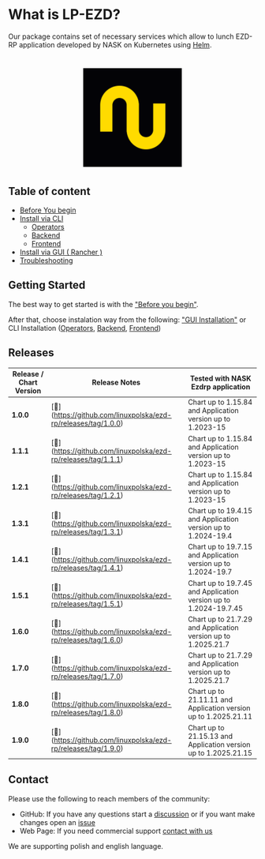 # What is LP-EZD?

Our package contains set of necessary services which allow  to lunch EZD-RP application developed by NASK on Kubernetes using [Helm](https://github.com/helm/helm).

<h1 align="center" style="border-bottom: none">
    <a href="https://linuxpolska.com/pl/" target="_blank"><img alt="LinuxPolska" width="200px" src="https://github.com/linuxpolska/ezd-rp/blob/main/docs/LinuxPolska-icon.png"></a>
</h1>

## Table of content
- [Before You begin](PREREQUISITES.md)
- [Install via CLI](#table-of-content)
    - [Operators](charts/ezd-crd/README.md)
    - [Backend](charts/ezd-backend/README.md)
    - [Frontend](INSTALL_FRONTEND.md)
- [Install via GUI ( Rancher )](INSTALL_VIA_GUI.md)
- [Troubleshooting](TROUBLESHOOTING.md)


## Getting Started

The best way to get started is with the  ["Before you begin"](PREREQUISITES.md). 

After that, choose instalation way from the following: ["GUI Installation"](INSTALL_VIA_GUI.md) or CLI Installation ([Operators](charts/ezd-crd/README.md), [Backend](charts/ezd-backend/README.md), [Frontend](INSTALL_FRONTEND.md))

## Releases
| Release / Chart Version | Release Notes                                                   |  Tested with NASK Ezdrp application                                |
|-------------------------|-----------------------------------------------------------------|--------------------------------------------------------------------|
| **1.0.0**               | [🔗] (https://github.com/linuxpolska/ezd-rp/releases/tag/1.0.0) | Chart up to 1.15.84 and Application version up to 1.2023-15        |
| **1.1.1**               | [🔗] (https://github.com/linuxpolska/ezd-rp/releases/tag/1.1.1) | Chart up to 1.15.84 and Application version up to 1.2023-15        |
| **1.2.1**               | [🔗] (https://github.com/linuxpolska/ezd-rp/releases/tag/1.2.1) | Chart up to 1.15.84 and Application version up to 1.2023-15        |
| **1.3.1**               | [🔗] (https://github.com/linuxpolska/ezd-rp/releases/tag/1.3.1) | Chart up to 19.4.15 and Application version up to 1.2024-19.4      |
| **1.4.1**               | [🔗] (https://github.com/linuxpolska/ezd-rp/releases/tag/1.4.1) | Chart up to 19.7.15 and Application version up to 1.2024-19.7      |
| **1.5.1**               | [🔗] (https://github.com/linuxpolska/ezd-rp/releases/tag/1.5.1) | Chart up to 19.7.45 and Application version up to 1.2024-19.7.45   |
| **1.6.0**               | [🔗] (https://github.com/linuxpolska/ezd-rp/releases/tag/1.6.0) | Chart up to 21.7.29 and Application version up to 1.2025.21.7      |
| **1.7.0**               | [🔗] (https://github.com/linuxpolska/ezd-rp/releases/tag/1.7.0) | Chart up to 21.7.29 and Application version up to 1.2025.21.7      |
| **1.8.0**               | [🔗] (https://github.com/linuxpolska/ezd-rp/releases/tag/1.8.0) | Chart up to 21.11.11 and Application version up to 1.2025.21.11    |
| **1.9.0**               | [🔗] (https://github.com/linuxpolska/ezd-rp/releases/tag/1.9.0) | Chart up to 21.15.13 and Application version up to 1.2025.21.15    |

## Contact

Please use the following to reach members of the community:

- GitHub:  If you have any questions start a [discussion](https://github.com/linuxpolska/ezd-rp/discussions) or if you want make changes open an [issue](https://github.com/linuxpolska/ezd-rp/issues)  
- Web Page: If you need commercial support [contact with us](https://linuxpolska.com/pl/kontakt/)

We are supporting polish and english language.
